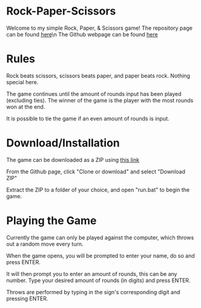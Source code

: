 # Rock-Paper-Scissors
Welcome to my simple Rock, Paper, & Scissors game!
The repository page can be found <a href="https://github.com/JDBrendel159/Rock-Paper-Scissors">here</a>\n
The Github webpage can be found <a href="http://jdbrendel159.github.io/Rock-Paper-Scissors/">here</a>

# Rules
Rock beats scissors, scissors beats paper, and paper beats rock.  Nothing special here.

The game continues until the amount of rounds input has been played (excluding ties).
The winner of the game is the player with the most rounds won at the end.

It is possible to tie the game if an even amount of rounds is input. 

# Download/Installation
The game can be downloaded as a ZIP using <a href="https://github.com/JDBrendel159/Rock-Paper-Scissors/archive/master.zip">this link</a>

From the Github page, click "Clone or download" and select "Download ZIP"

Extract the ZIP to a folder of your choice, and open "run.bat" to begin the game.

# Playing the Game
Currently the game can only be played against the computer, which throws out a random move every turn.

When the game opens, you will be prompted to enter your name, do so and press ENTER.

It will then prompt you to enter an amount of rounds, this can be any number.
Type your desired amount of rounds (in digits) and press ENTER.

Throws are performed by typing in the sign's corresponding digit and pressing ENTER.
